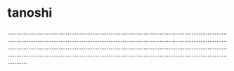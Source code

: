 # tanoshi

...........................................................................................................................................................................................................................................................................................................................................................................................................................................................................................................................